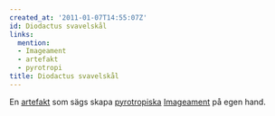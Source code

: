 ```yaml
---
created_at: '2011-01-07T14:55:07Z'
id: Diodactus svavelskål
links:
  mention:
  - Imageament
  - artefakt
  - pyrotropi
title: Diodactus svavelskål
---
```


En [artefakt] som sägs skapa [pyrotropiska][] [Imageament] på egen hand.

  [artefakt]: artefakt
  [pyrotropiska]: pyrotropi
  [Imageament]: Imageament
